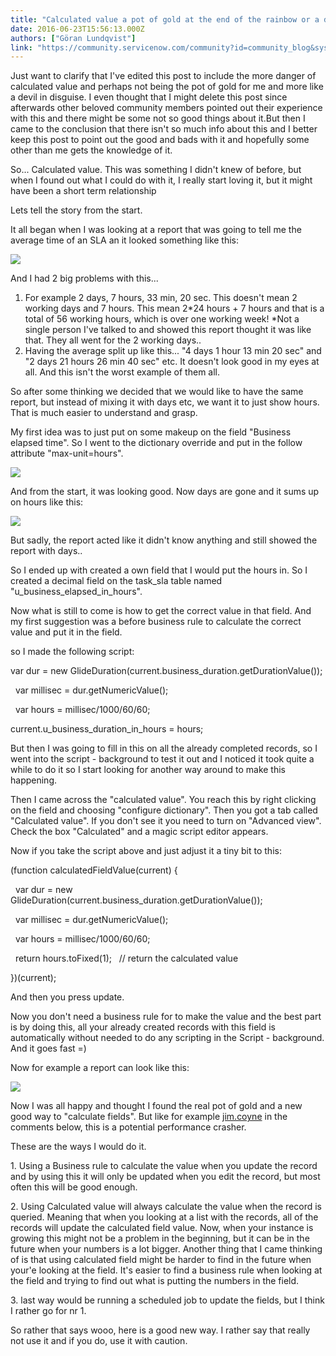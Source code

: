 ```yaml
---
title: "Calculated value a pot of gold at the end of the rainbow or a devil in disguise"
date: 2016-06-23T15:56:13.000Z
authors: ["Göran Lundqvist"]
link: "https://community.servicenow.com/community?id=community_blog&sys_id=285e2aaddbd0dbc01dcaf3231f96193e"
---
```

<p>Just want to clarify that I've edited this post to include the more danger of calculated value and perhaps not being the pot of gold for me and more like a devil in disguise. I even thought that I might delete this post since afterwards other beloved community members pointed out their experience with this and there might be some not so good things about it.But then I came to the conclusion that there isn't so much info about this and I better keep this post to point out the good and bads with it and hopefully some other than me gets the knowledge of it.</p><p></p><p>So... Calculated value. This was something I didn't knew of before, but when I found out what I could do with it, I really start loving it, but it might have been a short term relationship</p><p></p><p>Lets tell the story from the start.</p><p></p><p>It all began when I was looking at a report that was going to tell me the average time of an SLA an it looked something like this:</p><p></p><p><img   class="image-1 jive-image" src="31bb144adb585304b322f4621f961954.iix" style="max-width: 1200px; max-height: 900px;"/></p><p>And I had 2 big problems with this...</p><p></p><ol><li>For example 2 days, 7 hours, 33 min, 20 sec. This doesn't mean 2 working days and 7 hours. This mean 2*24 hours + 7 hours and that is a total of 56 working hours, which is over one working week! *Not a single person I've talked to and showed this report thought it was like that. They all went for the 2 working days..</li><li>Having the average split up like this... "4 days 1 hour 13 min 20 sec" and "2 days 21 hours 26 min 40 sec" etc. It doesn't look good in my eyes at all. And this isn't the worst example of them all.</li></ol><p></p><p></p><p>So after some thinking we decided that we would like to have the same report, but instead of mixing it with days etc, we want it to just show hours. That is much easier to understand and grasp.</p><p></p><p>My first idea was to just put on some makeup on the field "Business elapsed time". So I went to the dictionary override and put in the follow attribute "max-unit=hours".</p><p></p><p><img   class="image-2 jive-image" src="12c873fddbd05fc068c1fb651f961986.iix" style="max-width: 1200px; max-height: 900px;"/></p><p></p><p>And from the start, it was looking good. Now days are gone and it sums up on hours like this:</p><p></p><p><img   class="image-3 jive-image" src="6ef8a502db9cd304b322f4621f9619e0.iix" style="max-width: 1200px; max-height: 900px;"/></p><p></p><p>But sadly, the report acted like it didn't know anything and still showed the report with days..</p><p></p><p>So I ended up with created a own field that I would put the hours in. So I created a decimal field on the task_sla table named "<span class="widget_body"><span>u_business_elapsed_in_hours".</span></span></p><p></p><p><span class="widget_body"><span>Now what is still to come is how to get the correct value in that field. And my first suggestion was a before business rule to calculate the correct value and put it in the field.</span></span></p><p><span class="widget_body"><span>so I made the following script:</span></span></p><p></p><p>var dur = new GlideDuration(current.business_duration.getDurationValue());</p><p>   var millisec = dur.getNumericValue();</p><p>   var hours = millisec/1000/60/60;</p><p>current.u_business_duration_in_hours = hours;</p><p></p><p>But then I was going to fill in this on all the already completed records, so I went into the script - background to test it out and I noticed it took quite a while to do it so I start looking for another way around to make this happening.</p><p></p><p>Then I came across the "calculated value". You reach this by right clicking on the field and choosing "configure dictionary". Then you got a tab called "Calculated value". If you don't see it you need to turn on "Advanced view". Check the box "Calculated" and a magic script editor appears.</p><p></p><p>Now if you take the script above and just adjust it a tiny bit to this:</p><p></p><p>(function calculatedFieldValue(current) {</p><p>   var dur = new GlideDuration(current.business_duration.getDurationValue());</p><p>   var millisec = dur.getNumericValue();</p><p>   var hours = millisec/1000/60/60;</p><p></p><p>   return hours.toFixed(1);   // return the calculated value</p><p></p><p>})(current);</p><p></p><p>And then you press update.</p><p></p><p>Now you don't need a business rule for to make the value and the best part is by doing this, all your already created records with this field is automatically without needed to do any scripting in the Script - background. And it goes fast =)</p><p></p><p>Now for example a report can look like this:</p><p></p><p><img   class="jive-image image-4" src="0f51c102db9013043eb27a9e0f961940.iix" style="max-width: 1200px; max-height: 900px;"/></p><p></p><p>Now I was all happy and thought I found the real pot of gold and a new good way to "calculate fields". But like for example <a title="jim.coyne" __default_attr="2899" __jive_macro_name="user" class="jive_macro jive_macro_user" data-orig-content="jim.coyne" data-renderedposition="2893.390625_780_79_16" href="/community?id=community_user_profile&user=8352da29dbd81fc09c9ffb651f9619c7">jim.coyne</a> in the comments below, this is a potential performance crasher.</p><p></p><p>These are the ways I would do it.</p><p></p><p>1. Using a Business rule to calculate the value when you update the record and by using this it will only be updated when you edit the record, but most often this will be good enough.</p><p>2. Using Calculated value will always calculate the value when the record is queried. Meaning that when you looking at a list with the records, all of the records will update the calculated field value. Now, when your instance is growing this might not be a problem in the beginning, but it can be in the future when your numbers is a lot bigger. Another thing that I came thinking of is that using calculated field might be harder to find in the future when your'e looking at the field. It's easier to find a business rule when looking at the field and trying to find out what is putting the numbers in the field.</p><p></p><p>3. last way would be running a scheduled job to update the fields, but I think I rather go for nr 1.</p><p></p><p></p><p>So rather that says wooo, here is a good new way. I rather say that really not use it and if you do, use it with caution.</p>